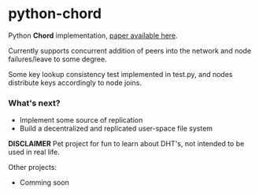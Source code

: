 python-chord
============

Python **Chord** implementation, [paper available here](http://pdos.csail.mit.edu/papers/chord:sigcomm01/chord_sigcomm.pdf).

Currently supports concurrent addition of peers into the network and node failures/leave to some degree.

Some key lookup consistency test implemented in test.py, and nodes distribute keys accordingly to node joins.

### What's next?

- Implement some source of replication
- Build a decentralized and replicated user-space file system

**DISCLAIMER**
Pet project for fun to learn about DHT's, not intended to be used in real life.

Other projects:
 - Comming soon